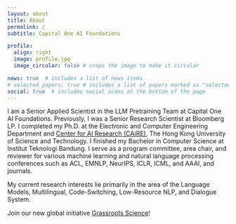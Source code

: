 ```yaml
---
layout: about
title: About
permalink: /
subtitle: Capital One AI Foundations

profile:
  align: right
  image: profile.jpg
  image_circular: false # crops the image to make it circular

news: true  # includes a list of news items
# selected_papers: true # includes a list of papers marked as "selected={true}"
social: true  # includes social icons at the bottom of the page
---
```


I am a Senior Applied Scientist in the LLM Pretraining Team at Capital One AI Foundations. Previously, I was a Senior Research Scientist at Bloomberg LP. I completed my Ph.D. at the Electronic and Computer Engineering Department and [Center for AI Research (CAiRE)](https://hltchkust.github.io/), The Hong Kong University of Science and Technology. I finished my Bachelor in Computer Science at Institut Teknologi Bandung. I serve as a program committee, area chair, and reviewer for various machine learning and natural language processing conferences such as ACL, EMNLP, NeurIPS, ICLR, ICML, and AAAI, and journals.

My current research interests lie primarily in the area of the Language Models, Multilingual, Code-Switching, Low-Resource NLP, and Dialogue System.

Join our new global initiative [Grassroots Science](https://grassroots.science/)!